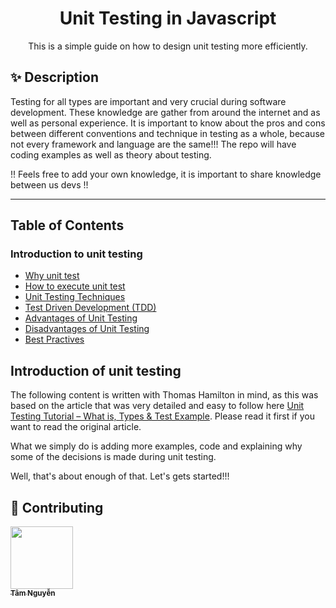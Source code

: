 <h1 align="center">Unit Testing in Javascript</h1>
<div align="center">
This is a simple guide on how to design unit testing more efficiently.

</div>

## ✨ Description
Testing for all types are important and very crucial during software development.
These knowledge are gather from around the internet and as well as personal experience.
It is important to know about the pros and cons between different conventions and technique in testing as a whole, because not every framework and language are the same!!!
The repo will have coding examples as well as theory about testing. 

!! Feels free to add your own knowledge, it is important to share knowledge between us devs !!

---

## Table of Contents

### Introduction to unit testing
- [Why unit test](#why-unit-test)
- [How to execute unit test](#how-to-execute-unit-test)
- [Unit Testing Techniques](#unit-testing-techniques)
- [Test Driven Development (TDD)](#test-driven-development)
- [Advantages of Unit Testing](#advantages-of-unit-testing)
- [Disadvantages of Unit Testing](#disadvantages-of-unit-testing)
- [Best Practives](#best-practices)

## Introduction of unit testing
The following content is written with Thomas Hamilton in mind, as this was based on the article that was very detailed
and easy to follow here [Unit Testing Tutorial – What is, Types & Test Example](https://www.guru99.com/unit-testing-guide.html).
Please read it first if you want to read the original article.

What we simply do is adding more examples, code and explaining why some of the decisions is made during unit testing. 

Well, that's about enough of that. Let's gets started!!!




## 🤝 Contributing

<td align="center"><a href="https://github.com/funnytam1019"><img src="https://scontent.fsgn1-1.fna.fbcdn.net/v/t39.30808-6/276266426_3179121449029931_5383787982859706144_n.jpg?_nc_cat=111&ccb=1-7&_nc_sid=09cbfe&_nc_ohc=cBoAXUSEtQ4AX9fQKbL&_nc_ht=scontent.fsgn1-1.fna&oh=00_AfAQ_34gSXwM5eRowEBISXl_pHzLfx7APptGHLNcWV9f1Q&oe=63BC2D91" width="100px;" alt=""/><br /><sub><b>Tâm Nguyễn</btd>
